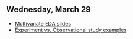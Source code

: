 ## Wednesday, March 29

* [Multivariate EDA slides](https://github.com/math445-LU/sp17_assets/blob/master/lec/03-eda2/03-EDA2.pdf)
* [Experiment vs. Observational study examples](https://github.com/math445-LU/sp17_assets/blob/master/lec/04-studies/04-studies.pdf)